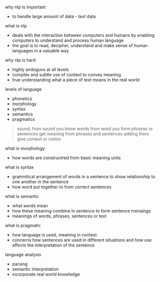 why nlp is important
- to handle large amount of data - text data

what is nlp
- deals with the interaction between computers and humans by enabling computers to understand and process human language
- the goal is to read, decipher, understand and make sense of human languages in a valuable way

why nlp is hard
- highly ambiguos at all levels
- complex and subtle use of context to convey meaning
- true understanding what a piece of text means in the real world

levels of language
- phonetics
- morphology
- syntax
- semantics
- pragmatics

> sound, from sound you know words
> from word you form phrases or sentences
> get meaning from phrases and sentences
> adding them give context or notion

what is morphology
- how words are constructred from basic meaning units

what is syntax
- grammtical arrangement of words in a sentence to show relationship to one another in the sentence
- how word put together to from correct sentences

what is semantic
- what words mean
- how these meaning combine in sentence to form sentence menaings
- meanings of words, phrases, sentences or text

what is pragmatic
- how language is used, meaning in context
- concerns how sentences are used in different situations and how use affects the interpretation of the sentence

language analysis
- parsing
- semantic interpretation
- incorporate real world knowledge